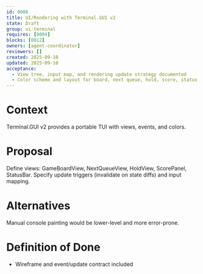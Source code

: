 ```yaml
---
id: 0006
title: UI/Rendering with Terminal.GUI v2
state: Draft
group: ui-terminal
requires: [0004]
blocks: [0012]
owners: [agent-coordinator]
reviewers: []
created: 2025-09-10
updated: 2025-09-10
acceptance:
  - View tree, input map, and rendering update strategy documented
  - Color scheme and layout for board, next queue, hold, score, status bar
---
```


# Context
Terminal.GUI v2 provides a portable TUI with views, events, and colors.

# Proposal
Define views: GameBoardView, NextQueueView, HoldView, ScorePanel, StatusBar. Specify update triggers (invalidate on state diffs) and input mapping.

# Alternatives
Manual console painting would be lower-level and more error-prone.

# Definition of Done
- Wireframe and event/update contract included

